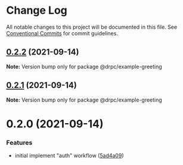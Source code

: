 # Change Log

All notable changes to this project will be documented in this file.
See [Conventional Commits](https://conventionalcommits.org) for commit guidelines.

## [0.2.2](https://gitr.net/mindary/drpc/compare/@drpc/example-greeting@0.2.1...@drpc/example-greeting@0.2.2) (2021-09-14)

**Note:** Version bump only for package @drpc/example-greeting





## [0.2.1](https://gitr.net/mindary/drpc/compare/@drpc/example-greeting@0.2.0...@drpc/example-greeting@0.2.1) (2021-09-14)

**Note:** Version bump only for package @drpc/example-greeting





# 0.2.0 (2021-09-14)


### Features

* initial implement "auth" workflow ([5ad4a09](https://gitr.net/mindary/drpc/commits/5ad4a09ac440fcb88755c08c0d856f0043cd5264))
